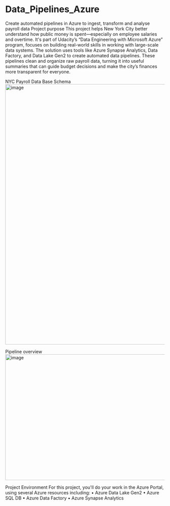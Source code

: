 # Data_Pipelines_Azure
Create automated pipelines in Azure to ingest, transform and analyse payroll data
Project purpose
This project helps New York City better understand how public money is spent—especially on employee salaries and overtime. It's part of Udacity’s “Data Engineering with Microsoft Azure” program, focuses on building real-world skills in working with large-scale data systems. The solution uses tools like Azure Synapse Analytics, Data Factory, and Data Lake Gen2 to create automated data pipelines. These pipelines clean and organize raw payroll data, turning it into useful summaries that can guide budget decisions and make the city’s finances more transparent for everyone.

NYC Payroll Data Base Schema
<img width="940" height="823" alt="image" src="https://github.com/user-attachments/assets/42f95793-9ed2-40e5-bba5-30fd505c41a8" />

 
Pipeline overview
<img width="940" height="398" alt="image" src="https://github.com/user-attachments/assets/2d961f0d-54e1-4449-ac03-1f904526688d" />

 
Project Environment
For this project, you'll do your work in the Azure Portal, using several Azure resources including:
•	Azure Data Lake Gen2
•	Azure SQL DB
•	Azure Data Factory
•	Azure Synapse Analytics
